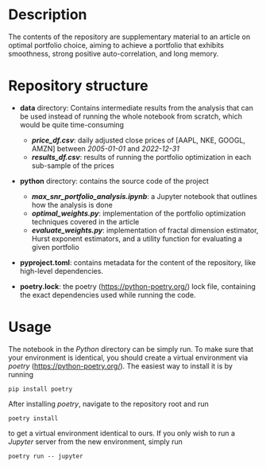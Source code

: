 Description
===========
The contents of the repository are supplementary material to an article on optimal portfolio choice, aiming to achieve a portfolio that exhibits smoothness, strong positive auto-correlation, and long memory.


Repository structure
====================

- **data** directory: Contains intermediate results from the analysis that can be used instead of running the whole notebook from scratch, which would be quite time-consuming
    - ***price_df.csv***: daily adjusted close prices of [AAPL, NKE, GOOGL, AMZN] between *2005-01-01* and *2022-12-31*
    - ***results_df.csv***: results of running the portfolio optimization in each sub-sample of the prices

- **python** directory: contains the source code of the project
    - ***max_snr_portfolio_analysis.ipynb***: a Jupyter notebook that outlines how the analysis is done
    - ***optimal_weights.py***: implementation of the portfolio optimization techniques covered in the article
    - ***evaluate_weights.py***: implementation of fractal dimension estimator, Hurst exponent estimators, and a utility function for evaluating a given portfolio

- **pyproject.toml**: contains metadata for the content of the repository, like high-level dependencies.

- **poetry.lock**: the poetry (https://python-poetry.org/) lock file, containing the exact dependencies used while running the code.

Usage
=====

The notebook in the *Python* directory can be simply run. To make sure that your environment is identical, you should create a virtual environment via *poetry* (https://python-poetry.org/). The easiest way to install it is by running

`pip install poetry`

After installing *poetry*, navigate to the repository root and run

`poetry install`

to get a virtual environment identical to ours. If you only wish to run a *Jupyter* server from the new environment, simply run

`poetry run -- jupyter`
